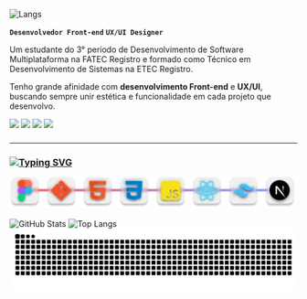 ![Langs](https://capsule-render.vercel.app/api?type=venom&color=0:E2000C,100:3858E9&height=200&section=header&text=Olá,%20Eu%20sou%20o%20JP!&fontSize=50&fontColor=ffffff)

**`Desenvolvedor Front-end`** **`UX/UI Designer`** 


<div>
Um estudante do 3° período de  Desenvolvimento de Software Multiplataforma na FATEC Registro e formado como Técnico em Desenvolvimento de Sistemas na ETEC Registro.

Tenho grande afinidade com **desenvolvimento Front-end** e **UX/UI**, buscando sempre unir estética e funcionalidade em cada projeto que desenvolvo.

 




<a href="https://www.instagram.com/um_jotape/" target="_blank"> <img src="https://img.shields.io/badge/-Instagram-D20627?style=for-the-badge&logo=instagram&logoColor=white"></a>
<a href="https://discord.com/users/xotapeee" target="_blank"><img src="https://img.shields.io/badge/-Discord-A02161?style=for-the-badge&logo=discord&logoColor=white"></a>
<a href="mailto:joaopaulo.rustichelli@gmail.com" target="_blank"><img src="https://img.shields.io/badge/-Gmail-6142B2?style=for-the-badge&logo=gmail&logoColor=white"></a>
<a href="https://www.linkedin.com/in/joao-paulo-goreri-rustichelli-78301b232" target="_blank"><img src="https://img.shields.io/badge/-LinkedIn-4451D8?style=for-the-badge&logo=linkedin&logoColor=white"></a>
###
</div>




____________________________


### [![Typing SVG](https://readme-typing-svg.herokuapp.com?font=Lato&weight=600&size=25&duration=2500&pause=1500&color=FE428E&vCenter=true&width=435&lines=Linguagens+e+Tecnologias%E2%9A%99%EF%B8%8F)](https://git.io/typing-svg)

<img src="./images/tecnologiasIcones.png" width="500"/>



<br>
<br>



<!-- Usando tabela para colocar as divs lado a lado -->

<div align="left">

  <img src="https://github-readme-stats.vercel.app/api?username=joao1paulo&theme=radical&show_icons=true&locale=en" alt="GitHub Stats" height="140em"/>
  <img src="https://github-readme-stats.vercel.app/api/top-langs/?username=joao1paulo&theme=radical&layout=compact&custom_title=Tecnologias&langs_count=9" alt="Top Langs" height="140em"/>

</div>




<img src="https://raw.githubusercontent.com/Joao1paulo/Joao1paulo/output/snake.svg" alt="Snake animation"/>
